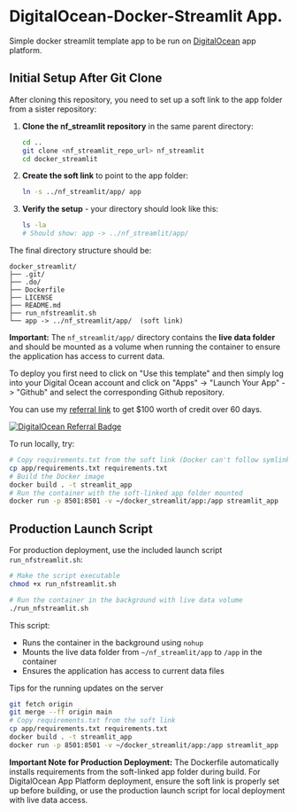 # DigitalOcean-Docker-Streamlit App.

Simple docker streamlit template app to be run on [DigitalOcean](https://m.do.co/c/a42cc842048c) app platform.

## Initial Setup After Git Clone

After cloning this repository, you need to set up a soft link to the app folder from a sister repository:

1. **Clone the nf_streamlit repository** in the same parent directory:
   ```bash
   cd ..
   git clone <nf_streamlit_repo_url> nf_streamlit
   cd docker_streamlit
   ```

2. **Create the soft link** to point to the app folder:
   ```bash
   ln -s ../nf_streamlit/app/ app
   ```

3. **Verify the setup** - your directory should look like this:
   ```bash
   ls -la
   # Should show: app -> ../nf_streamlit/app/
   ```

The final directory structure should be:
```
docker_streamlit/
├── .git/
├── .do/
├── Dockerfile
├── LICENSE
├── README.md
├── run_nfstreamlit.sh
└── app -> ../nf_streamlit/app/  (soft link)
```

**Important:** The `nf_streamlit/app/` directory contains the **live data folder** and should be mounted as a volume when running the container to ensure the application has access to current data.

To deploy you first need to click on "Use this template" and then simply log into your Digital Ocean account and click on "Apps" -> "Launch Your App" -> "Github" and select the corresponding Github repository.

You can use my [referral link](https://m.do.co/c/a42cc842048c) to get $100 worth of credit over 60 days.

[![DigitalOcean Referral Badge](https://web-platforms.sfo2.cdn.digitaloceanspaces.com/WWW/Badge%201.svg)](https://www.digitalocean.com/?refcode=a42cc842048c&utm_campaign=Referral_Invite&utm_medium=Referral_Program&utm_source=badge)


To run locally, try:
```bash
# Copy requirements.txt from the soft link (Docker can't follow symlinks during build)
cp app/requirements.txt requirements.txt
# Build the Docker image
docker build . -t streamlit_app
# Run the container with the soft-linked app folder mounted
docker run -p 8501:8501 -v ~/docker_streamlit/app:/app streamlit_app
```

## Production Launch Script

For production deployment, use the included launch script `run_nfstreamlit.sh`:

```bash
# Make the script executable
chmod +x run_nfstreamlit.sh

# Run the container in the background with live data volume
./run_nfstreamlit.sh
```

This script:
- Runs the container in the background using `nohup`
- Mounts the live data folder from `~/nf_streamlit/app` to `/app` in the container
- Ensures the application has access to current data files

Tips for the running updates on the server
```bash
git fetch origin
git merge --ff origin main
# Copy requirements.txt from the soft link
cp app/requirements.txt requirements.txt
docker build . -t streamlit_app
docker run -p 8501:8501 -v ~/docker_streamlit/app:/app streamlit_app
```

**Important Note for Production Deployment:**
The Dockerfile automatically installs requirements from the soft-linked app folder during build. For DigitalOcean App Platform deployment, ensure the soft link is properly set up before building, or use the production launch script for local deployment with live data access.